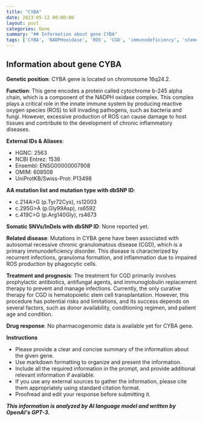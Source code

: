 ```yaml
---
title: "CYBA"
date: 2023-05-12 00:00:00
layout: post
categories: Gene
summary: "## Information about gene CYBA"
tags: ['CYBA', 'NADPHoxidase', 'ROS', 'CGD', 'immunodeficiency', 'stemcelltransplantation', 'pharmacogenomics', 'innateimmunesystem']
---
```


## Information about gene CYBA

**Genetic position**: CYBA gene is located on chromosome 16q24.2.

**Function**: This gene encodes a protein called cytochrome b-245 alpha chain, which is a component of the NADPH oxidase complex. This complex plays a critical role in the innate immune system by producing reactive oxygen species (ROS) to kill invading pathogens, such as bacteria and fungi. However, excessive production of ROS can cause damage to host tissues and contribute to the development of chronic inflammatory diseases.

**External IDs & Aliases**: 
- HGNC: 2563
- NCBI Entrez: 1536 
- Ensembl: ENSG00000007908
- OMIM: 608508
- UniProtKB/Swiss-Prot: P13498

**AA mutation list and mutation type with dbSNP ID**: 
- c.214A>G (p.Tyr72Cys), rs12003
- c.295G>A (p.Gly99Asp), rs6592
- c.419C>G (p.Arg140Gly), rs4673

**Somatic SNVs/InDels with dbSNP ID**: None reported yet.

**Related disease**: Mutations in CYBA gene have been associated with autosomal recessive chronic granulomatous disease (CGD), which is a primary immunodeficiency disorder. This disease is characterized by recurrent infections, granuloma formation, and inflammation due to impaired ROS production by phagocytic cells.

**Treatment and prognosis**: The treatment for CGD primarily involves prophylactic antibiotics, antifungal agents, and immunoglobulin replacement therapy to prevent and manage infections. Currently, the only curative therapy for CGD is hematopoietic stem cell transplantation. However, this procedure has potential risks and limitations, and its success depends on several factors, such as donor availability, conditioning regimen, and patient age and condition.

**Drug response**: No pharmacogenomic data is available yet for CYBA gene.

**Instructions**
- Please provide a clear and concise summary of the information about the given gene.
- Use markdown formatting to organize and present the information.
- Include all the required information in the prompt, and provide additional relevant information if available.
- If you use any external sources to gather the information, please cite them appropriately using standard citation format.
- Proofread and edit your response before submitting it.

**_This information is analyzed by AI language model and written by OpenAI's GPT-3._**